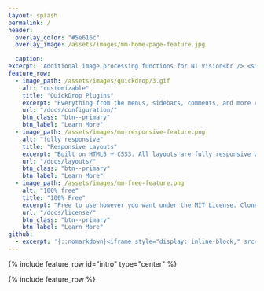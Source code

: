 ```yaml
---
layout: splash
permalink: /
header:
  overlay_color: "#5e616c"
  overlay_image: /assets/images/mm-home-page-feature.jpg

  caption:
excerpt: 'Additional image processing functions for NI Vision<br /> <small><a href="https://github.com/b-ploetzeneder/MachineVisionCodeSnippets">Repository</a></small><br /><br /> {::nomarkdown}<iframe style="display: inline-block;" src="https://ghbtns.com/github-btn.html?user=b-ploetzeneder&repo=MachineVisionCodeSnippets&type=star&count=true&size=large" frameborder="0" scrolling="0" width="160px" height="30px"></iframe> <iframe style="display: inline-block;" src="https://ghbtns.com/github-btn.html?user=b-ploetzeneder&repo=MachineVisionCodeSnippets&type=fork&count=true&size=large" frameborder="0" scrolling="0" width="158px" height="30px"></iframe>{:/nomarkdown}'
feature_row:
  - image_path: /assets/images/quickdrop/3.gif
    alt: "customizable"
    title: "QuickDrop Plugins"
    excerpt: "Everything from the menus, sidebars, comments, and more can be configured or set with YAML Front Matter."
    url: "/docs/configuration/"
    btn_class: "btn--primary"
    btn_label: "Learn More"
  - image_path: /assets/images/mm-responsive-feature.png
    alt: "fully responsive"
    title: "Responsive Layouts"
    excerpt: "Built on HTML5 + CSS3. All layouts are fully responsive with helpers to augment your content."
    url: "/docs/layouts/"
    btn_class: "btn--primary"
    btn_label: "Learn More"
  - image_path: /assets/images/mm-free-feature.png
    alt: "100% free"
    title: "100% Free"
    excerpt: "Free to use however you want under the MIT License. Clone it, fork it, customize it, whatever!"
    url: "/docs/license/"
    btn_class: "btn--primary"
    btn_label: "Learn More"
github:
  - excerpt: '{::nomarkdown}<iframe style="display: inline-block;" src="https://ghbtns.com/github-btn.html?user=b-ploetzeneder&repo=MachineVisionCodeSnippets&type=star&count=true&size=large" frameborder="0" scrolling="0" width="160px" height="30px"></iframe> <iframe style="display: inline-block;" src="https://ghbtns.com/github-btn.html?user=b-ploetzeneder&repo=MachineVisionCodeSnippets&type=fork&count=true&size=large" frameborder="0" scrolling="0" width="158px" height="30px"></iframe>{:/nomarkdown}'
---
```


{% include feature_row id="intro" type="center" %}

{% include feature_row %}